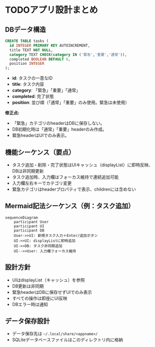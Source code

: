 # TODOアプリ設計まとめ

## DBデータ構造

```sql
CREATE TABLE tasks (
  id INTEGER PRIMARY KEY AUTOINCREMENT,
  title TEXT NOT NULL,
  category TEXT CHECK(category IN ('緊急','重要','通常')),
  completed BOOLEAN DEFAULT 0,
  position INTEGER
);
```

- **id**: タスクの一意なID
- **title**: タスク内容
- **category**: 「緊急」「重要」「通常」
- **completed**: 完了状態
- **position**: 並び順（「通常」「重要」のみ使用。緊急は未使用）

**修正点:**  
- 「緊急」カテゴリのheaderはDBに保存しない。  
- DB初期化時は「通常」「重要」headerのみ作成。  
- 緊急headerはUIでのみ表示。

## 機能シーケンス（要点）

- タスク追加・削除・完了状態はUIキャッシュ（displayList）に即時反映、DBは非同期更新
- タスク追加時、入力欄はフォーカス維持で連続追加可能
- 入力欄左右キーでカテゴリ変更
- 緊急カテゴリはheaderプロパティで表示、childrenには含めない

## Mermaid記法シーケンス（例：タスク追加）

```mermaid
sequenceDiagram
    participant User
    participant UI
    participant DB
    User->>UI: 新規タスク入力＋Enter/追加ボタン
    UI->>UI: displayListに即時追加
    UI->>DB: タスク非同期追加
    UI-->>User: 入力欄フォーカス維持
```

## 設計方針
- UIはdisplayList（キャッシュ）を参照
- DB更新は非同期
- 緊急headerはDBに保存せずUIでのみ表示
- すべての操作は即座にUI反映
- DBエラー時は通知

## データ保存設計

- データ保存先は `~/.local/share/<appname>/`
- SQLiteデータベースファイルはこのディレクトリ内に格納
